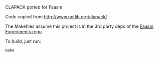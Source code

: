 CLAPACK ported for Faasm

Code copied from http://www.netlib.org/clapack/

The Makefiles assume this project is in the 3rd party deps of the 
[Faasm Experiments repo](https://github.com/lsds/faasm-experiments/)

To build, just run:

```
make
```


